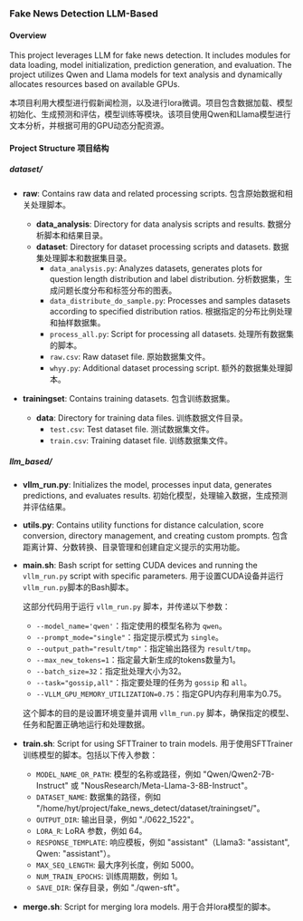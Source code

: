 ### Fake News Detection LLM-Based

#### Overview

This project leverages LLM for fake news detection. It includes modules for data loading, model initialization, prediction generation, and evaluation. The project utilizes Qwen and Llama models for text analysis and dynamically allocates resources based on available GPUs.

本项目利用大模型进行假新闻检测，以及进行lora微调。项目包含数据加载、模型初始化、生成预测和评估，模型训练等模块。该项目使用Qwen和Llama模型进行文本分析，并根据可用的GPU动态分配资源。

#### Project Structure 项目结构

##### dataset/

- **raw**: Contains raw data and related processing scripts. 包含原始数据和相关处理脚本。
  - **data_analysis**: Directory for data analysis scripts and results. 数据分析脚本和结果目录。
  - **dataset**: Directory for dataset processing scripts and datasets. 数据集处理脚本和数据集目录。
    - `data_analysis.py`: Analyzes datasets, generates plots for question length distribution and label distribution. 分析数据集，生成问题长度分布和标签分布的图表。
    - `data_distribute_do_sample.py`: Processes and samples datasets according to specified distribution ratios. 根据指定的分布比例处理和抽样数据集。
    - `process_all.py`: Script for processing all datasets. 处理所有数据集的脚本。
    - `raw.csv`: Raw dataset file. 原始数据集文件。
    - `whyy.py`: Additional dataset processing script. 额外的数据集处理脚本。

- **trainingset**: Contains training datasets. 包含训练数据集。
  - **data**: Directory for training data files. 训练数据文件目录。
    - `test.csv`: Test dataset file. 测试数据集文件。
    - `train.csv`: Training dataset file. 训练数据集文件。

##### llm_based/

- **vllm_run.py**: Initializes the model, processes input data, generates predictions, and evaluates results. 
  初始化模型，处理输入数据，生成预测并评估结果。

- **utils.py**: Contains utility functions for distance calculation, score conversion, directory management, and creating custom prompts.
  包含距离计算、分数转换、目录管理和创建自定义提示的实用功能。

- **main.sh**: Bash script for setting CUDA devices and running the `vllm_run.py` script with specific parameters.
  用于设置CUDA设备并运行`vllm_run.py`脚本的Bash脚本。

  这部分代码用于运行 `vllm_run.py` 脚本，并传递以下参数：
  - `--model_name='qwen'`：指定使用的模型名称为 `qwen`。
  - `--prompt_mode="single"`：指定提示模式为 `single`。
  - `--output_path="result/tmp"`：指定输出路径为 `result/tmp`。
  - `--max_new_tokens=1`：指定最大新生成的tokens数量为1。
  - `--batch_size=32`：指定批处理大小为32。
  - `--task="gossip,all"`：指定要处理的任务为 `gossip` 和 `all`。
  - `--VLLM_GPU_MEMORY_UTILIZATION=0.75`：指定GPU内存利用率为0.75。

  这个脚本的目的是设置环境变量并调用 `vllm_run.py` 脚本，确保指定的模型、任务和配置正确地运行和处理数据。

- **train.sh**: Script for using SFTTrainer to train models.
  用于使用SFTTrainer训练模型的脚本。包括以下传入参数：
  - `MODEL_NAME_OR_PATH`: 模型的名称或路径，例如 "Qwen/Qwen2-7B-Instruct" 或 "NousResearch/Meta-Llama-3-8B-Instruct"。
  - `DATASET_NAME`: 数据集的路径，例如 "/home/hyt/project/fake_news_detect/dataset/trainingset/"。
  - `OUTPUT_DIR`: 输出目录，例如 "./0622_1522"。
  - `LORA_R`: LoRA 参数，例如 64。
  - `RESPONSE_TEMPLATE`: 响应模板，例如 "assistant"（Llama3: "assistant", Qwen: "assistant"）。
  - `MAX_SEQ_LENGTH`: 最大序列长度，例如 5000。
  - `NUM_TRAIN_EPOCHS`: 训练周期数，例如 1。
  - `SAVE_DIR`: 保存目录，例如 "./qwen-sft"。

- **merge.sh**: Script for merging lora models.
  用于合并lora模型的脚本。